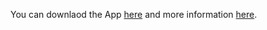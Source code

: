 You can downlaod the App [here](https://play.google.com/store/apps/details?id=com.maddin.cvagechtzeit) and more information [here](https://martinkunze.com/apps/cvagechtzeit).
